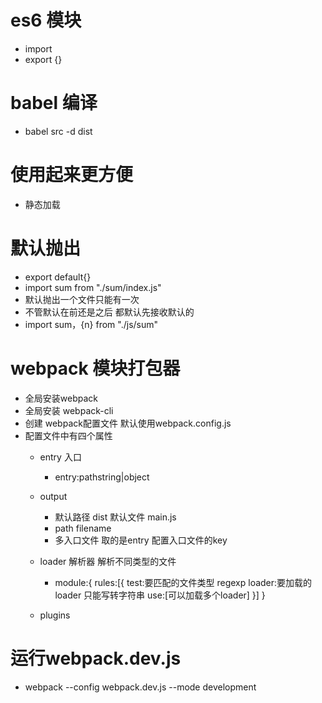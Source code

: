 # es6 模块
- import 
- export {}

# babel 编译
- babel src -d dist

# 使用起来更方便
- 静态加载

# 默认抛出
- export default{}
-  import sum from "./sum/index.js"
- 默认抛出一个文件只能有一次
- 不管默认在前还是之后 都默认先接收默认的
- import sum，{n} from "./js/sum"

# webpack 模块打包器
- 全局安装webpack
- 全局安装 webpack-cli
- 创建 webpack配置文件 默认使用webpack.config.js
- 配置文件中有四个属性
  - entry 入口
     - entry:pathstring|object
  - output
    - 默认路径 dist 默认文件 main.js
    - path  filename
    - 多入口文件 取的是entry 配置入口文件的key 

  - loader 解析器 解析不同类型的文件
    - module:{
      rules:[{
        test:要匹配的文件类型 regexp
        loader:要加载的loader 只能写转字符串
        use:[可以加载多个loader]
      }]
    }
  - plugins 

# 运行webpack.dev.js
- webpack --config  webpack.dev.js  --mode development



























